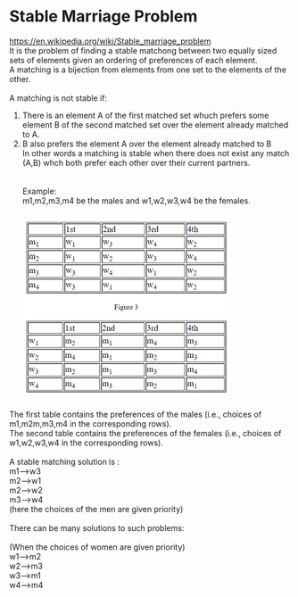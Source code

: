 # Stable Marriage Problem
https://en.wikipedia.org/wiki/Stable_marriage_problem \
It is the problem of finding a stable matchong between two equally sized sets of elements given an ordering of preferences of each element.\
A matching is a bijection from elements from one set to the elements of the other.\
\
A matching is not stable if:
1. There is an element A of the first matched set whuch prefers some element B of the second matched set over the element already matched to A.
2. B also prefers the element A over the element already matched to B\
In other words a matching is stable when there does not exist any match (A,B) whch both prefer each other over their current partners.\
\
\
Example:\
m1,m2,m3,m4 be the males and w1,w2,w3,w4 be the females.\
\
![example](https://github.com/pecacio/Miscellaneous/blob/main/stable_marriage_problem/Stable_marriage_example.png)

The first table contains the preferences of the males (i.e., choices of m1,m2m,m3,m4 in the corresponding rows).\
The second table contains the preferences of the females (i.e., choices of w1,w2,w3,w4 in the corresponding rows).\
\
A stable matching solution is :\
m1-->w3\
m2-->w1\
m2-->w2\
m3-->w4\
(here the choices of the men are given priority)\
\
There can be many solutions to such problems:\
\
(When the choices of women are given priority)\
w1-->m2\
w2-->m3\
w3-->m1\
w4-->m4
